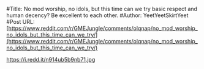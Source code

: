 #Title: No mod worship, no idols, but this time can we try basic respect and human decency? Be excellent to each other.
#Author: YeetYeetSkirtYeet
#Post URL: [https://www.reddit.com/r/GMEJungle/comments/olqnap/no_mod_worship_no_idols_but_this_time_can_we_try/](https://www.reddit.com/r/GMEJungle/comments/olqnap/no_mod_worship_no_idols_but_this_time_can_we_try/)


https://i.redd.it/n914ub5b9nb71.jpg
